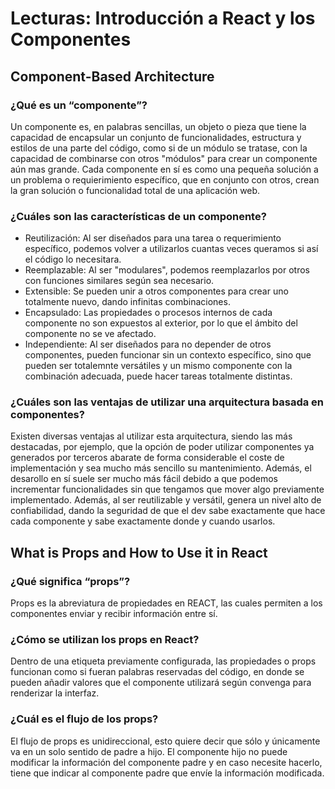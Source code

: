 # Lecturas: Introducción a React y los Componentes

## Component-Based Architecture

### ¿Qué es un “componente”?

Un componente es, en palabras sencillas, un objeto o pieza que tiene la capacidad de encapsular un conjunto de funcionalidades, estructura y estilos de una parte del código, como si de un módulo se tratase, con la capacidad de combinarse con otros "módulos" para crear un componente aún mas grande. Cada componente en sí es como una pequeña solución a un problema o requierimiento específico, que en conjunto con otros, crean la gran solución o funcionalidad total de una aplicación web.

### ¿Cuáles son las características de un componente?

- Reutilización: Al ser diseñados para una tarea o requerimiento específico, podemos volver a utilizarlos cuantas veces queramos si así el código lo necesitara.
- Reemplazable: Al ser "modulares", podemos reemplazarlos por otros con funciones similares según sea necesario.
- Extensible: Se pueden unir a otros componentes para crear uno totalmente nuevo, dando infinitas combinaciones.
- Encapsulado: Las propiedades o procesos internos de cada componente no son expuestos al exterior, por lo que el ámbito del componente no se ve afectado.
- Independiente: Al ser diseñados para no depender de otros componentes, pueden funcionar sin un contexto específico, sino que pueden ser totalemnte versátiles y un mismo componente con la combinación adecuada, puede hacer tareas totalmente distintas.

### ¿Cuáles son las ventajas de utilizar una arquitectura basada en componentes?

Existen diversas ventajas al utilizar esta arquitectura, siendo las más destacadas, por ejemplo, que la opción de poder utilizar componentes ya generados por terceros abarate de forma considerable el coste de implementación y sea mucho más sencillo su mantenimiento. Además, el desarollo en sí suele ser mucho más fácil debido a que podemos incrementar funcionalidades sin que tengamos que mover algo previamente implementado. Además, al ser reutilizable y versátil, genera un nivel alto de confiabilidad, dando la seguridad de que el dev sabe exactamente que hace cada componente y sabe exactamente donde y cuando usarlos.

## What is Props and How to Use it in React

### ¿Qué significa “props”?

Props es la abreviatura de propiedades en REACT, las cuales permiten a los componentes enviar y recibir información entre sí.

### ¿Cómo se utilizan los props en React?

Dentro de una etiqueta previamente configurada, las propiedades o props funcionan como si fueran palabras reservadas del código, en donde se pueden añadir valores que el componente utilizará según convenga para renderizar la interfaz.

### ¿Cuál es el flujo de los props?

El flujo de props es unidireccional, esto quiere decir que sólo y únicamente va en un solo sentido de padre a hijo. El componente hijo no puede modificar la información del componente padre y en caso necesite hacerlo, tiene que indicar al componente padre que envíe la información modificada.
















